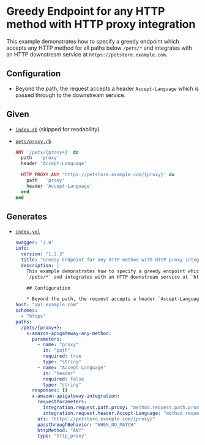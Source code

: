 # Greedy Endpoint for any HTTP method with HTTP proxy integration

This example demonstrates how to specify a greedy endpoint which accepts any HTTP method for all paths below
`/pets/*` and integrates with an HTTP downstream service at `https://petstore.example.com`.

## Configuration

* Beyond the path, the request accepts a header `Accept-Language` which is passed through to the downstream service.

## Given

* [`index.rb`](index.rb) (skipped for readability)

* [`pets/proxy.rb`](pets/proxy.rb)

  ```rb
  ANY '/pets/{proxy+}' do
    path   'proxy'
    header 'Accept-Language'
  
    HTTP_PROXY_ANY 'https://petstore.example.com/{proxy}' do
      path   'proxy'
      header 'Accept-Language'
    end
  end
  ```

## Generates

* [`index.yml`](index.yml)

  ```yml
  swagger: "2.0"
  info:
    version: "1.2.3"
    title: "Greedy Endpoint for any HTTP method with HTTP proxy integration"
    description: |
      This example demonstrates how to specify a greedy endpoint which accepts any HTTP method for all paths below
      `/pets/*` and integrates with an HTTP downstream service at `https://petstore.example.com`.
  
      ## Configuration
  
      * Beyond the path, the request accepts a header `Accept-Language` which is passed through to the downstream service.
  host: "api.example.com"
  schemes:
    - "https"
  paths:
    /pets/{proxy+}:
      x-amazon-apigateway-any-method:
        parameters:
          - name: "proxy"
            in: "path"
            required: true
            type: "string"
          - name: "Accept-Language"
            in: "header"
            required: false
            type: "string"
        responses: {}
        x-amazon-apigateway-integration:
          requestParameters:
            integration.request.path.proxy: "method.request.path.proxy"
            integration.request.header.Accept-Language: "method.request.header.Accept-Language"
          uri: "https://petstore.example.com/{proxy}"
          passthroughBehavior: "WHEN_NO_MATCH"
          httpMethod: "ANY"
          type: "http_proxy"
  ```

